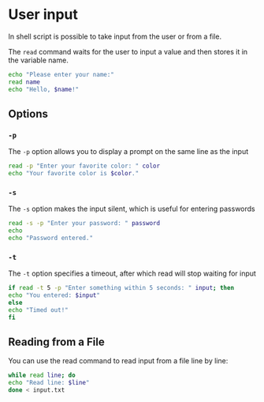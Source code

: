 # User input

In shell script is possible to take input from the user or from a file.

The `read` command waits for the user to input a value and then stores it in the variable name.

```sh
echo "Please enter your name:"
read name
echo "Hello, $name!"
```

## Options

### `-p`

The `-p` option allows you to display a prompt on the same line as the input

```sh
read -p "Enter your favorite color: " color
echo "Your favorite color is $color."
```

### `-s`

The `-s` option makes the input silent, which is useful for entering passwords

```sh
read -s -p "Enter your password: " password
echo
echo "Password entered."
```

### `-t`

The `-t` option specifies a timeout, after which read will stop waiting for input

```sh
if read -t 5 -p "Enter something within 5 seconds: " input; then
echo "You entered: $input"
else
echo "Timed out!"
fi
```

## Reading from a File

You can use the read command to read input from a file line by line:

```sh
while read line; do
echo "Read line: $line"
done < input.txt
```
